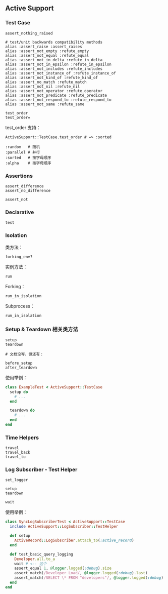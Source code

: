 ## Active Support

### Test Case

```
assert_nothing_raised

# test/unit backwards compatibility methods
alias :assert_raise :assert_raises
alias :assert_not_empty :refute_empty
alias :assert_not_equal :refute_equal
alias :assert_not_in_delta :refute_in_delta
alias :assert_not_in_epsilon :refute_in_epsilon
alias :assert_not_includes :refute_includes
alias :assert_not_instance_of :refute_instance_of
alias :assert_not_kind_of :refute_kind_of
alias :assert_no_match :refute_match
alias :assert_not_nil :refute_nil
alias :assert_not_operator :refute_operator
alias :assert_not_predicate :refute_predicate
alias :assert_not_respond_to :refute_respond_to
alias :assert_not_same :refute_same
```

```
test_order
test_order=
```

test_order 支持：

```
ActiveSupport::TestCase.test_order # => :sorted

:random   # 随机
:parallel # 并行
:sorted   # 按字母顺序
:alpha    # 按字母顺序
```

### Assertions

```
assert_difference
assert_no_difference

assert_not
```

### Declarative

```
test
```

### Isolation

类方法：

```
forking_env?
```

实例方法：

```
run
```

Forking：

```
run_in_isolation
```

Subprocess：

```
run_in_isolation
```

### Setup & Teardown 相关类方法

```
setup
teardown

# 文档没写，但还有：

before_setup
after_teardown
```

使用举例：

```ruby
class ExampleTest < ActiveSupport::TestCase
  setup do
    # ...
  end

  teardown do
    # ...
  end
end
```

### Time Helpers

```
travel
travel_back
travel_to
```

### Log Subscriber - Test Helper

```
set_logger

setup
teardown

wait
```

使用举例：

```ruby
class SyncLogSubscriberTest < ActiveSupport::TestCase
  include ActiveSupport::LogSubscriber::TestHelper

  def setup
    ActiveRecord::LogSubscriber.attach_to(:active_record)
  end

  def test_basic_query_logging
    Developer.all.to_a
    wait # <-- 这个
    assert_equal 1, @logger.logged(:debug).size
    assert_match(/Developer Load/, @logger.logged(:debug).last)
    assert_match(/SELECT \* FROM "developers"/, @logger.logged(:debug).last)
  end
end
```
